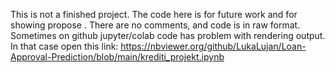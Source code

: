 This is not a finished project. The code here is for future work and for showing propose . There are no comments, and code is in raw format. 
Sometimes on github jupyter/colab code has problem with rendering output. In that case open this link: https://nbviewer.org/github/LukaLujan/Loan-Approval-Prediction/blob/main/krediti_projekt.ipynb
